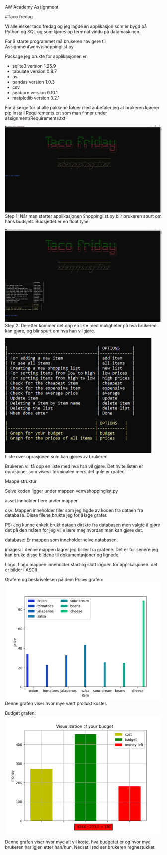  AW Academy Assignment
 
#Taco fredag
 
Vi alle elsker taco fredag og jeg lagde en applikasjon som er bygd på Python og SQL og som kjøres op terminal vindu på datamaskinen.

For å starte programmet må brukeren navigere til 
Assignment\venv\shoppinglist.py


Package jeg brukte for applikasjonen er:

- sqlite3  	version 1.25.9
- tabulate 	version 0.8.7
- os
- pandas 		version 1.0.3
- csv
- seaborn 		version 0.10.1
- matplotlib	version 3.2.1
		
For å sørge for at alle pakkene følger med anbefaler jeg at brukeren kjøerer pip install Requirements.txt som man finner under assignment/Requirements.txt




![](asset/images/startbilde.PNG) 
Step 1: Når man starter applikasjonen Shoppinglist.py blir brukeren spurt om hans budsjett. Budsjettet er en float type.

![](asset/images/side2.PNG) 
Step 2: Deretter kommer det opp en liste med muligheter på hva brukeren kan gjøre, og blir spurt om hva han vil gjøre. 

![](asset/images/options.PNG) 
Liste over oprasjonen som kan gjøres av brukeren
 
Brukeren vil få opp en liste med hva han vil gjøre. Det hvite listen er oprasjoner som vises i terminalen mens det gule er grafer. 


Mappe struktur

Selve koden ligger under mappen venv/shoppinglist.py

asset innholder flere under mapper. 

csv: 	Mappen inneholder filer som jeg lagde av koden fra dataen 	fra database. Disse filene brukte jeg for å lage grafer. 

PS:  Jeg kunne enkelt brukt dataen direkte fra databasen men  	valgte å gjøre det på den måten for jeg ville lære meg 	hvordan man kan gjøre det. 

database: Er mappen som inneholder selve databasen.

images: I denne mappen lagrer jeg bilder fra grafene. Det er for 	   senere jeg kan bruke disse bildene til dokumentasjoner 	   	   og lignede. 

Logo:	Logo mappen inneholder start og slutt logoen for 	applikasjonen. det er bilder i ASCII

Grafere og beskrivelesen på dem
Prices grafen: 
![](asset/images/item_sum.png) 
Denne grafen viser hvor mye vært produkt koster.

Budget grafen:
![](asset/images/budget.png) 
 
Denne grafen viser hvor mye alt vil koste, hva budgetet er og hvor mye brukeren har igjen etter han/hun. Nedest i rød ser brukeren regnestukket. 
